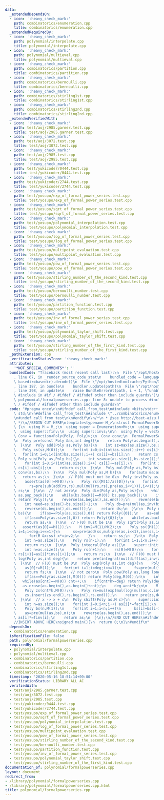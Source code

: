 ```yaml
---
data:
  _extendedDependsOn:
  - icon: ':heavy_check_mark:'
    path: combinatorics/enumeration.cpp
    title: combinatorics/enumeration.cpp
  _extendedRequiredBy:
  - icon: ':heavy_check_mark:'
    path: polynomial/interpolate.cpp
    title: polynomial/interpolate.cpp
  - icon: ':heavy_check_mark:'
    path: polynomial/multieval.cpp
    title: polynomial/multieval.cpp
  - icon: ':heavy_check_mark:'
    path: combinatorics/partition.cpp
    title: combinatorics/partition.cpp
  - icon: ':heavy_check_mark:'
    path: combinatorics/bernoulli.cpp
    title: combinatorics/bernoulli.cpp
  - icon: ':heavy_check_mark:'
    path: combinatorics/stirling1st.cpp
    title: combinatorics/stirling1st.cpp
  - icon: ':heavy_check_mark:'
    path: combinatorics/stirling2nd.cpp
    title: combinatorics/stirling2nd.cpp
  _extendedVerifiedWith:
  - icon: ':heavy_check_mark:'
    path: test/aoj/2985.garner.test.cpp
    title: test/aoj/2985.garner.test.cpp
  - icon: ':heavy_check_mark:'
    path: test/aoj/3072.test.cpp
    title: test/aoj/3072.test.cpp
  - icon: ':heavy_check_mark:'
    path: test/aoj/2985.test.cpp
    title: test/aoj/2985.test.cpp
  - icon: ':heavy_check_mark:'
    path: test/yukicoder/0444.test.cpp
    title: test/yukicoder/0444.test.cpp
  - icon: ':heavy_check_mark:'
    path: test/yukicoder/2744.test.cpp
    title: test/yukicoder/2744.test.cpp
  - icon: ':heavy_check_mark:'
    path: test/yosupo/exp_of_formal_power_series.test.cpp
    title: test/yosupo/exp_of_formal_power_series.test.cpp
  - icon: ':heavy_check_mark:'
    path: test/yosupo/sqrt_of_formal_power_series.test.cpp
    title: test/yosupo/sqrt_of_formal_power_series.test.cpp
  - icon: ':heavy_check_mark:'
    path: test/yosupo/polynomial_interpolation.test.cpp
    title: test/yosupo/polynomial_interpolation.test.cpp
  - icon: ':heavy_check_mark:'
    path: test/yosupo/log_of_formal_power_series.test.cpp
    title: test/yosupo/log_of_formal_power_series.test.cpp
  - icon: ':heavy_check_mark:'
    path: test/yosupo/multipoint_evaluation.test.cpp
    title: test/yosupo/multipoint_evaluation.test.cpp
  - icon: ':heavy_check_mark:'
    path: test/yosupo/pow_of_formal_power_series.test.cpp
    title: test/yosupo/pow_of_formal_power_series.test.cpp
  - icon: ':heavy_check_mark:'
    path: test/yosupo/stirling_number_of_the_second_kind.test.cpp
    title: test/yosupo/stirling_number_of_the_second_kind.test.cpp
  - icon: ':heavy_check_mark:'
    path: test/yosupo/bernoulli_number.test.cpp
    title: test/yosupo/bernoulli_number.test.cpp
  - icon: ':heavy_check_mark:'
    path: test/yosupo/partition_function.test.cpp
    title: test/yosupo/partition_function.test.cpp
  - icon: ':heavy_check_mark:'
    path: test/yosupo/inv_of_formal_power_series.test.cpp
    title: test/yosupo/inv_of_formal_power_series.test.cpp
  - icon: ':heavy_check_mark:'
    path: test/yosupo/polynomial_taylor_shift.test.cpp
    title: test/yosupo/polynomial_taylor_shift.test.cpp
  - icon: ':heavy_check_mark:'
    path: test/yosupo/stirling_number_of_the_first_kind.test.cpp
    title: test/yosupo/stirling_number_of_the_first_kind.test.cpp
  _pathExtension: cpp
  _verificationStatusIcon: ':heavy_check_mark:'
  attributes:
    '*NOT_SPECIAL_COMMENTS*': ''
  bundledCode: "Traceback (most recent call last):\n  File \"/opt/hostedtoolcache/Python/3.8.5/x64/lib/python3.8/site-packages/onlinejudge_verify/documentation/build.py\"\
    , line 67, in _render_source_code_stat\n    bundled_code = language.bundle(stat.path,\
    \ basedir=basedir).decode()\n  File \"/opt/hostedtoolcache/Python/3.8.5/x64/lib/python3.8/site-packages/onlinejudge_verify/languages/cplusplus.py\"\
    , line 187, in bundle\n    bundler.update(path)\n  File \"/opt/hostedtoolcache/Python/3.8.5/x64/lib/python3.8/site-packages/onlinejudge_verify/languages/cplusplus_bundle.py\"\
    , line 398, in update\n    raise BundleErrorAt(path, i + 1, \"unable to process\
    \ #include in #if / #ifdef / #ifndef other than include guards\")\nonlinejudge_verify.languages.cplusplus_bundle.BundleErrorAt:\
    \ polynomial/formalpowerseries.cpp: line 8: unable to process #include in #if\
    \ / #ifdef / #ifndef other than include guards\n"
  code: "#pragma once\n\n#ifndef call_from_test\n#include <bits/stdc++.h>\nusing namespace\
    \ std;\n\n#define call_from_test\n#include \"../combinatorics/enumeration.cpp\"\
    \n#undef call_from_test\n\n#endif\n\n/*\n * @see http://beet-aizu.hatenablog.com/entry/2019/09/27/224701\n\
    \ */\n//BEGIN CUT HERE\ntemplate<typename M_>\nstruct FormalPowerSeries : Enumeration<M_>\
    \ {\n  using M = M_;\n  using super = Enumeration<M>;\n  using super::fact;\n\
    \  using super::finv;\n  using super::invs;\n\n  using Poly = vector<M>;\n  using\
    \ Conv = function<Poly(Poly, Poly)>;\n  Conv conv;\n  FormalPowerSeries(Conv conv):conv(conv){}\n\
    \n  Poly pre(const Poly &as,int deg){\n    return Poly(as.begin(),as.begin()+min((int)as.size(),deg));\n\
    \  }\n\n  Poly add(Poly as,Poly bs){\n    int sz=max(as.size(),bs.size());\n \
    \   Poly cs(sz,M(0));\n    for(int i=0;i<(int)as.size();i++) cs[i]+=as[i];\n \
    \   for(int i=0;i<(int)bs.size();i++) cs[i]+=bs[i];\n    return cs;\n  }\n\n \
    \ Poly sub(Poly as,Poly bs){\n    int sz=max(as.size(),bs.size());\n    Poly cs(sz,M(0));\n\
    \    for(int i=0;i<(int)as.size();i++) cs[i]+=as[i];\n    for(int i=0;i<(int)bs.size();i++)\
    \ cs[i]-=bs[i];\n    return cs;\n  }\n\n  Poly mul(Poly as,Poly bs){\n    return\
    \ conv(as,bs);\n  }\n\n  Poly mul(Poly as,M k){\n    for(auto &a:as) a*=k;\n \
    \   return as;\n  }\n\n  // F(0) must not be 0\n  Poly inv(Poly as,int deg){\n\
    \    assert(as[0]!=M(0));\n    Poly rs({M(1)/as[0]});\n    for(int i=1;i<deg;i<<=1)\n\
    \      rs=pre(sub(add(rs,rs),mul(mul(rs,rs),pre(as,i<<1))),i<<1);\n    return\
    \ rs;\n  }\n\n  // not zero\n  Poly div(Poly as,Poly bs){\n    while(as.back()==M(0))\
    \ as.pop_back();\n    while(bs.back()==M(0)) bs.pop_back();\n    if(bs.size()>as.size())\
    \ return Poly();\n    reverse(as.begin(),as.end());\n    reverse(bs.begin(),bs.end());\n\
    \    int need=as.size()-bs.size()+1;\n    Poly ds=pre(mul(as,inv(bs,need)),need);\n\
    \    reverse(ds.begin(),ds.end());\n    return ds;\n  }\n\n  Poly mod(Poly as,Poly\
    \ bs){\n    if(as==Poly(as.size(),0)) return Poly({0});\n    as=sub(as,mul(div(as,bs),bs));\n\
    \    if(as==Poly(as.size(),0)) return Poly({0});\n    while(as.back()==M(0)) as.pop_back();\n\
    \    return as;\n  }\n\n  // F(0) must be 1\n  Poly sqrt(Poly as,int deg){\n \
    \   assert(as[0]==M(1));\n    M inv2=M(1)/M(2);\n    Poly ss({M(1)});\n    for(int\
    \ i=1;i<deg;i<<=1){\n      ss=pre(add(ss,mul(pre(as,i<<1),inv(ss,i<<1))),i<<1);\n\
    \      for(M &x:ss) x*=inv2;\n    }\n    return ss;\n  }\n\n  Poly diff(Poly as){\n\
    \    int n=as.size();\n    Poly rs(n-1);\n    for(int i=1;i<n;i++) rs[i-1]=as[i]*M(i);\n\
    \    return rs;\n  }\n\n  Poly integral(Poly as){\n    super::init(as.size()+1);\n\
    \    int n=as.size();\n    Poly rs(n+1);\n    rs[0]=M(0);\n    for(int i=0;i<n;i++)\
    \ rs[i+1]=as[i]*invs[i+1];\n    return rs;\n  }\n\n  // F(0) must be 1\n  Poly\
    \ log(Poly as,int deg){\n    return pre(integral(mul(diff(as),inv(as,deg))),deg);\n\
    \  }\n\n  // F(0) must be 0\n  Poly exp(Poly as,int deg){\n    Poly fs({M(1)});\n\
    \    as[0]+=M(1);\n    for(int i=1;i<deg;i<<=1)\n      fs=pre(mul(fs,sub(pre(as,i<<1),log(fs,i<<1))),i<<1);\n\
    \    return fs;\n  }\n\n  // not zero\n  Poly pow(Poly as,long long k,int deg){\n\
    \    if(as==Poly(as.size(),M(0))) return Poly(deg,M(0));\n\n    int cnt=0;\n \
    \   while(as[cnt]==M(0)) cnt++;\n    if(cnt*k>=deg) return Poly(deg,M(0));\n \
    \   as.erase(as.begin(),as.begin()+cnt);\n    deg-=cnt*k;\n\n    M c=as[0];\n\
    \    Poly zs(cnt*k,M(0));\n    Poly rs=mul(exp(mul(log(mul(as,c.inv()),deg),M(k)),deg),c.pow(k));\n\
    \    zs.insert(zs.end(),rs.begin(),rs.end());\n    return pre(zs,deg+cnt*k);\n\
    \  }\n\n  // x -> x + c\n  Poly shift(Poly as,M c){\n    super::init(as.size()+1);\n\
    \    int n=as.size();\n    for(int i=0;i<n;i++) as[i]*=fact[i];\n    reverse(as.begin(),as.end());\n\
    \    Poly bs(n,M(1));\n    for(int i=1;i<n;i++)\n      bs[i]=bs[i-1]*c*invs[i];\n\
    \    as=pre(mul(as,bs),n);\n    reverse(as.begin(),as.end());\n    for(int i=0;i<n;i++)\
    \ as[i]*=finv[i];\n    return as;\n  }\n};\n//END CUT HERE\n#ifndef call_from_test\n\
    //INSERT ABOVE HERE\nsigned main(){\n  return 0;\n}\n#endif\n"
  dependsOn:
  - combinatorics/enumeration.cpp
  isVerificationFile: false
  path: polynomial/formalpowerseries.cpp
  requiredBy:
  - polynomial/interpolate.cpp
  - polynomial/multieval.cpp
  - combinatorics/partition.cpp
  - combinatorics/bernoulli.cpp
  - combinatorics/stirling1st.cpp
  - combinatorics/stirling2nd.cpp
  timestamp: '2020-05-16 18:51:14+09:00'
  verificationStatus: LIBRARY_ALL_AC
  verifiedWith:
  - test/aoj/2985.garner.test.cpp
  - test/aoj/3072.test.cpp
  - test/aoj/2985.test.cpp
  - test/yukicoder/0444.test.cpp
  - test/yukicoder/2744.test.cpp
  - test/yosupo/exp_of_formal_power_series.test.cpp
  - test/yosupo/sqrt_of_formal_power_series.test.cpp
  - test/yosupo/polynomial_interpolation.test.cpp
  - test/yosupo/log_of_formal_power_series.test.cpp
  - test/yosupo/multipoint_evaluation.test.cpp
  - test/yosupo/pow_of_formal_power_series.test.cpp
  - test/yosupo/stirling_number_of_the_second_kind.test.cpp
  - test/yosupo/bernoulli_number.test.cpp
  - test/yosupo/partition_function.test.cpp
  - test/yosupo/inv_of_formal_power_series.test.cpp
  - test/yosupo/polynomial_taylor_shift.test.cpp
  - test/yosupo/stirling_number_of_the_first_kind.test.cpp
documentation_of: polynomial/formalpowerseries.cpp
layout: document
redirect_from:
- /library/polynomial/formalpowerseries.cpp
- /library/polynomial/formalpowerseries.cpp.html
title: polynomial/formalpowerseries.cpp
---
```


